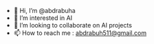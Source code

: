 - 👋 Hi, I’m @abdrabuha
- 👀 I’m interested in AI
- 💞️ I’m looking to collaborate on AI projects
- 📫 How to reach me : abdrabuh511@gmail.com

<!---
abdrabuha/abdrabuha is a ✨ special ✨ repository because its `README.md` (this file) appears on your GitHub profile.
You can click the Preview link to take a look at your changes.
--->
